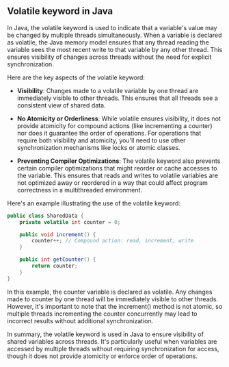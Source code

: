 ## Volatile keyword in Java

In Java, the volatile keyword is used to indicate that a variable's value may be changed by multiple threads
simultaneously. When a variable is declared as volatile, the Java memory model ensures that any thread reading the
variable sees the most recent write to that variable by any other thread. This ensures visibility of changes across
threads without the need for explicit synchronization.

Here are the key aspects of the volatile keyword:

- **Visibility**: Changes made to a volatile variable by one thread are immediately visible to other threads. This
  ensures that all threads see a consistent view of shared data.

- **No Atomicity or Orderliness**: While volatile ensures visibility, it does not provide atomicity for compound
  actions (like incrementing a counter) nor does it guarantee the order of operations. For operations that require both
  visibility and atomicity, you'll need to use other synchronization mechanisms like locks or atomic classes.

- **Preventing Compiler Optimizations**: The volatile keyword also prevents certain compiler optimizations that might
  reorder or cache accesses to the variable. This ensures that reads and writes to volatile variables are not optimized
  away or reordered in a way that could affect program correctness in a multithreaded environment.

Here's an example illustrating the use of the volatile keyword:

```java
public class SharedData {
    private volatile int counter = 0;

    public void increment() {
        counter++; // Compound action: read, increment, write
    }

    public int getCounter() {
        return counter;
    }
}
```

In this example, the counter variable is declared as volatile. Any changes made to counter by one thread will be
immediately visible to other threads. However, it's important to note that the increment() method is not atomic, so
multiple threads incrementing the counter concurrently may lead to incorrect results without additional synchronization.

In summary, the volatile keyword is used in Java to ensure visibility of shared variables across threads. It's
particularly useful when variables are accessed by multiple threads without requiring synchronization for access, though
it does not provide atomicity or enforce order of operations.